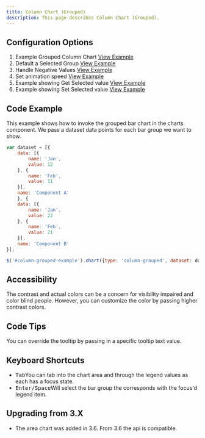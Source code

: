 ```yaml
---
title: Column Chart (Grouped)
description: This page describes Column Chart (Grouped).
---
```


## Configuration Options

1. Example Grouped Column Chart [View Example]( ../components/column-grouped/example-index)
2. Default a Selected Group [View Example]( ../components/column-grouped/example-selected)
3. Handle Negative Values [View Example]( ../components/column-grouped/example-negative-value)
4. Set animation speed [View Example]( ../components/column-grouped/example-animation)
5. Example showing Get Selected value [View Example]( ../components/column-grouped/example-get-selected)
6. Example showing Set Selected value [View Example]( ../components/column-grouped/example-set-selected)

## Code Example

This example shows how to invoke the grouped bar chart in the charts component. We pass a dataset data points for each bar group we want to show.

```javascript
var dataset = [{
    data: [{
        name: 'Jan',
        value: 12
    }, {
        name: 'Feb',
        value: 11
    }],
    name: 'Component A'
    }, {
    data: [{
        name: 'Jan',
        value: 22
    }, {
        name: 'Feb',
        value: 21
    }],
    name: 'Component B'
}];

$('#column-grouped-example').chart({type: 'column-grouped', dataset: dataset});
```

## Accessibility

The contrast and actual colors can be a concern for visibility impaired and color blind people. However, you can customize the color by passing higher contrast colors.

## Code Tips

You can override the tooltip by passing in a specific tooltip text value.

## Keyboard Shortcuts

- <kbd>Tab</kbd>You can tab into the chart area and through the legend values as each has a focus state.
- <kbd>Enter/Space</kbd>Will select the bar group the corresponds with the focus'd legend item.

## Upgrading from 3.X

- The area chart was added in 3.6. From 3.6 the api is compatible.
